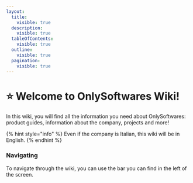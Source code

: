```yaml
---
layout:
  title:
    visible: true
  description:
    visible: true
  tableOfContents:
    visible: true
  outline:
    visible: true
  pagination:
    visible: true
---
```


# ⭐ Welcome to OnlySoftwares Wiki!

In this wiki, you will find all the information you need about OnlySoftwares: product guides, information about the company, projects and more!

{% hint style="info" %}
Even if the company is Italian, this wiki will be in English.
{% endhint %}

### Navigating

To navigate through the wiki, you can use the bar you can find in the left of the screen.
